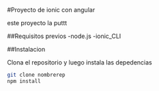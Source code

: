 #Proyecto de ionic con angular

este proyecto la puttt

##Requisitos previos
-node.js
-ionic_CLI

##Instalacion 

Clona el repositorio y luego instala las depedencias
```bash
git clone nombrerep
npm install
